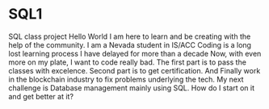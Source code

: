 # SQL1
SQL class project
Hello World
I am here to learn and be creating with the help of the community. I am a Nevada student in IS/ACC
Coding is a long lost learning process I have delayed for more than a decade
Now, with even more on my plate, I want to code really bad.
The first part is to pass the classes with excelence. Second part is to get certification. And Finally work in the blockchain industry to fix problems underlying the tech.
My next challenge is Database management mainly using SQL.  How do I start on it and get better at it?
